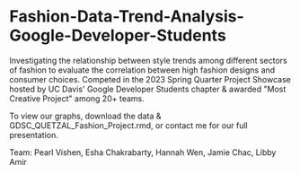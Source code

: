 # Fashion-Data-Trend-Analysis-Google-Developer-Students

Investigating the relationship between style trends among different sectors
of fashion to evaluate the correlation between high fashion designs and consumer choices. Competed in the 2023 Spring Quarter Project Showcase hosted by UC Davis' Google Developer Students chapter & awarded "Most Creative Project" among 20+ teams. 

To view our graphs, download the data & GDSC_QUETZAL_Fashion_Project.rmd, or contact me for our full presentation. 


Team: Pearl Vishen, Esha Chakrabarty, Hannah Wen, Jamie Chac, Libby Amir 
